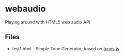 webaudio
========

Playing around with HTML5 web audio API

Files
-----

* test1.html - Simple Tone Generator, based on [tones.js](https://github.com/bit101/tones)